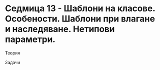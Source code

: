 # Седмица 13 - Шаблони на класове. Особености. Шаблони при влагане и наследяване. Нетипови параметри.

Теория

Задачи
